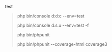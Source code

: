 test
> php bin/console d:d:c --env=test
>
> php bin/console d:s:u --env=test -f
>
> php bin/phpunit
>
> php bin/phpunit --coverage-html coverage3
